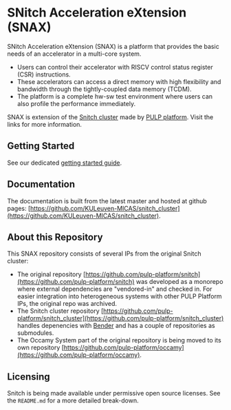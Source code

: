 # SNitch Acceleration eXtension (SNAX)
SNitch Acceleration eXtension (SNAX) is a platform that provides the basic needs of an accelerator in a multi-core system.

* Users can control their accelerator with RISCV control status register (CSR) instructions.
* These accelerators can access a direct memory with high flexibility and bandwidth through the tightly-coupled data memory (TCDM).
* The platform is a complete hw-sw test environment where users can also profile the performance immediately.

SNAX is extension of the [Snitch cluster](https://pulp-platform.github.io/snitch_cluster/) made by [PULP platform](https://pulp-platform.org/). Visit the links for more information.

## Getting Started

See our dedicated [getting started guide](ug/getting_started.md).

## Documentation

The documentation is built from the latest master and hosted at github pages: [https://github.com/KULeuven-MICAS/snitch_cluster](https://github.com/KULeuven-MICAS/snitch_cluster).

## About this Repository

This SNAX repository consists of several IPs from the original Snitch cluster:

* The original repository [https://github.com/pulp-platform/snitch](https://github.com/pulp-platform/snitch) was developed as a monorepo where external dependencies are "vendored-in" and checked in. For easier integration into heterogeneous systems with other PULP Platform IPs, the original repo was archived.
* The Snitch cluster repository [https://github.com/pulp-platform/snitch_cluster](https://github.com/pulp-platform/snitch_cluster) handles depenencies with [Bender](https://github.com/pulp-platform/bender) and has a couple of repositories as submodules.
* The Occamy System part of the original repository is being moved to its own repository [https://github.com/pulp-platform/occamy](https://github.com/pulp-platform/occamy). 


## Licensing

Snitch is being made available under permissive open source licenses. See the `README.md` for a more detailed break-down.

